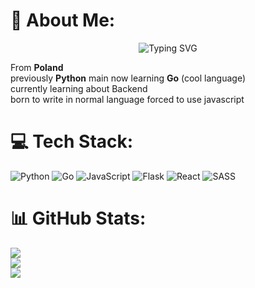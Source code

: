 # 💫 About Me:
<p align="center"><img src="https://readme-typing-svg.demolab.com?font=Fira+Code&weight=650&size=25&duration=2000&pause=1000&color=F7F7F7&center=true&vCenter=true&random=true&width=435&lines=%3A3+%3A3+%3A3+%3A3+%3A3+%3A3+%3A3+%3A3+%3A3+%3A3+%3A3+%3A3+;forced+to+use+js;ex+python+main;learning+go;I+use+arch+and+neovim+btw" alt="Typing SVG" /></p>

From **Poland** <br>previously **Python** main now learning **Go** (cool language)<br>currently learning about Backend<br>born to write in normal language forced to use javascript


# 💻 Tech Stack:
![Python](https://img.shields.io/badge/python-3670A0?style=for-the-badge&logo=python&logoColor=ffdd54) ![Go](https://img.shields.io/badge/go-%2300ADD8.svg?style=for-the-badge&logo=go&logoColor=white) ![JavaScript](https://img.shields.io/badge/javascript-%23323330.svg?style=for-the-badge&logo=javascript&logoColor=%23F7DF1E) ![Flask](https://img.shields.io/badge/flask-%23000.svg?style=for-the-badge&logo=flask&logoColor=white) ![React](https://img.shields.io/badge/react-%2320232a.svg?style=for-the-badge&logo=react&logoColor=%2361DAFB) ![SASS](https://img.shields.io/badge/SASS-hotpink.svg?style=for-the-badge&logo=SASS&logoColor=white)
# 📊 GitHub Stats:
![](https://github-readme-stats.vercel.app/api?username=goferwplynie&theme=github_dark&hide_border=true&include_all_commits=false&count_private=false)<br/>
![](https://github-readme-streak-stats.herokuapp.com/?user=goferwplynie&theme=github_dark&hide_border=true)<br/>
![](https://github-readme-stats.vercel.app/api/top-langs/?username=goferwplynie&theme=github_dark&hide_border=true&include_all_commits=false&count_private=false&layout=compact)

<!-- Proudly created with GPRM ( https://gprm.itsvg.in ) -->
